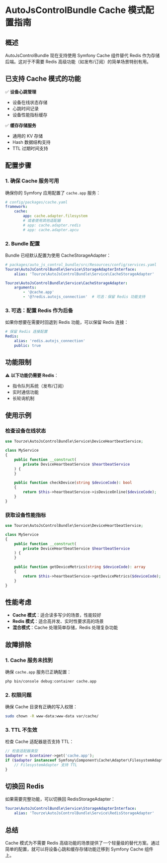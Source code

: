 # AutoJsControlBundle Cache 模式配置指南

## 概述

AutoJsControlBundle 现在支持使用 Symfony Cache 组件替代 Redis 作为存储后端。这对于不需要 Redis 高级功能（如发布/订阅）的简单场景特别有用。

## 已支持 Cache 模式的功能

✅ **设备心跳管理**
- 设备在线状态存储
- 心跳时间记录
- 设备性能指标缓存

✅ **缓存存储服务**
- 通用的 KV 存储
- Hash 数据结构支持
- TTL 过期时间支持

## 配置步骤

### 1. 确保 Cache 服务可用

确保你的 Symfony 应用配置了 `cache.app` 服务：

```yaml
# config/packages/cache.yaml
framework:
    cache:
        app: cache.adapter.filesystem
        # 或者使用其他适配器
        # app: cache.adapter.redis
        # app: cache.adapter.apcu
```

### 2. Bundle 配置

Bundle 已经默认配置为使用 CacheStorageAdapter：

```yaml
# packages/auto_js_control_bundle/src/Resources/config/services.yaml
Tourze\AutoJsControlBundle\Service\StorageAdapterInterface:
    alias: 'Tourze\AutoJsControlBundle\Service\CacheStorageAdapter'

Tourze\AutoJsControlBundle\Service\CacheStorageAdapter:
    arguments:
        - '@cache.app'
        - '@?redis.autojs_connection'  # 可选：保留 Redis 功能支持
```

### 3. 可选：配置 Redis 作为后备

如果你想要在需要时回退到 Redis 功能，可以保留 Redis 连接：

```yaml
# 保留 Redis 连接配置
Redis:
    alias: 'redis.autojs_connection'
    public: true
```

## 功能限制

⚠️ **以下功能仍需要 Redis**：
- 指令队列系统（发布/订阅）
- 实时通信功能
- 长轮询机制

## 使用示例

### 检查设备在线状态

```php
use Tourze\AutoJsControlBundle\Service\DeviceHeartbeatService;

class MyService
{
    public function __construct(
        private DeviceHeartbeatService $heartbeatService
    ) {
    }
    
    public function checkDevice(string $deviceCode): bool
    {
        return $this->heartbeatService->isDeviceOnline($deviceCode);
    }
}
```

### 获取设备性能指标

```php
use Tourze\AutoJsControlBundle\Service\DeviceHeartbeatService;

class MyService
{
    public function __construct(
        private DeviceHeartbeatService $heartbeatService
    ) {
    }
    
    public function getDeviceMetrics(string $deviceCode): array
    {
        return $this->heartbeatService->getDeviceMetrics($deviceCode);
    }
}
```

## 性能考虑

- **Cache 模式**：适合读多写少的场景，性能较好
- **Redis 模式**：适合高并发、实时性要求高的场景
- **混合模式**：Cache 处理简单存储，Redis 处理复杂功能

## 故障排除

### 1. Cache 服务未找到

确保 `cache.app` 服务已正确配置：

```bash
php bin/console debug:container cache.app
```

### 2. 权限问题

确保 Cache 目录有正确的写入权限：

```bash
sudo chown -R www-data:www-data var/cache/
```

### 3. TTL 不生效

检查 Cache 适配器是否支持 TTL：

```php
// 检查适配器类型
$adapter = $container->get('cache.app');
if ($adapter instanceof Symfony\Component\Cache\Adapter\FilesystemAdapter) {
    // FilesystemAdapter 支持 TTL
}
```

## 切换回 Redis

如果需要完整功能，可以切换回 RedisStorageAdapter：

```yaml
Tourze\AutoJsControlBundle\Service\StorageAdapterInterface:
    alias: 'Tourze\AutoJsControlBundle\Service\RedisStorageAdapter'
```

## 总结

Cache 模式为不需要 Redis 高级功能的场景提供了一个轻量级的替代方案。通过简单的配置，就可以将设备心跳和缓存存储功能迁移到 Symfony Cache 组件上。